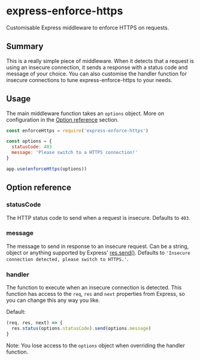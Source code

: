 # express-enforce-https

Customisable Express middleware to enforce HTTPS on requests.

## Summary

This is a really simple piece of middleware. When it detects that a request is using an insecure connection, it sends a response with a status code and message of your choice. You can also customise the handler function for insecure connections to tune express-enforce-https to your needs.

## Usage

The main middleware function takes an `options` object. More on configuration in the [Option reference](#option-reference) section.

```js
const enforceHttps = require('express-enforce-https')

const options = {
  statusCode: 403
  message: 'Please switch to a HTTPS connection!'
}

app.use(enforceHttps(options))
```

## Option reference

### statusCode

The HTTP status code to send when a request is insecure. Defaults to `403`.

### message

The message to send in response to an insecure request. Can be a string, object or anything supported by Express' [res.send()](https://expressjs.com/en/api.html#res.send). Defaults to `'Insecure connection detected, please switch to HTTPS.'`.

### handler

The function to execute when an insecure connection is detected. This function has access to the `req`, `res` and `next` properties from Express, so you can change this any way you like.

Default:
```js
(req, res, next) => {
  res.status(options.statusCode).send(options.message)
}
```

Note: You lose access to the `options` object when overriding the handler function.
